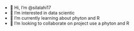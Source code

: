 - 👋 Hi, I’m @silalahi17
- 👀 I’m interested in data scientic
- 🌱 I’m currently learning about phyton and R
- 💞️ I’m looking to collaborate on project use a phyton and R

<!---
silalahi17/silalahi17 is a ✨ special ✨ repository because its `README.md` (this file) appears on your GitHub profile.
You can click the Preview link to take a look at your changes.
--->
